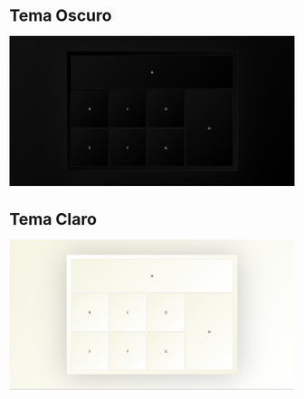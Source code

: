 # Tema Oscuro

![Vista previa de la página](./tema-Oscuro.png)

# Tema Claro

![Vista previa de la página](./tema-Claro.png)